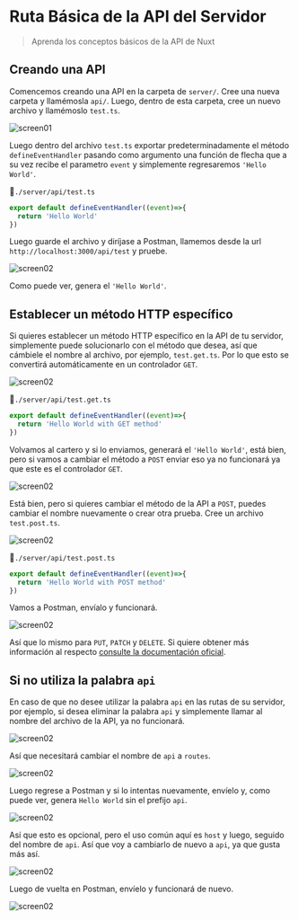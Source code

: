 # Ruta Básica de la API del Servidor

> Aprenda los conceptos básicos de la API de Nuxt

## Creando una API

Comencemos creando una API en la carpeta de `server/`. Cree una nueva carpeta y llamémosla `api/`. Luego, dentro de esta carpeta, cree un nuevo archivo y llamémoslo `test.ts`.

![screen01](./img/screen01.jpg)

Luego dentro del archivo `test.ts` exportar predeterminadamente el método `defineEventHandler` pasando como argumento una función de flecha que a su vez recibe el parametro `event` y simplemente regresaremos `'Hello World'`.

📃`./server/api/test.ts`
```ts
export default defineEventHandler((event)=>{
  return 'Hello World'
})
```

Luego guarde el archivo y diríjase a Postman, llamemos desde la url `http://localhost:3000/api/test` y pruebe.

![screen02](./img/screen02.jpg)

Como puede ver, genera el  `'Hello World'`.

## Establecer un método HTTP específico

Si quieres establecer un método HTTP específico en la API de tu servidor, simplemente puede solucionarlo con el método que desea, así que cámbiele el nombre al archivo, por ejemplo, `test.get.ts`. Por lo que esto se convertirá automáticamente en un controlador `GET`.

![screen02](./img/screen03.jpg)

📃`./server/api/test.get.ts`
```ts
export default defineEventHandler((event)=>{
  return 'Hello World with GET method'
})
```

Volvamos al cartero y si lo enviamos, generará el `'Hello World'`, está bien, pero si vamos a cambiar el método a `POST` enviar eso ya no funcionará ya que este es el controlador `GET`.

![screen02](./img/screen04.jpg)

Está bien, pero si quieres cambiar el método de la API a `POST`, puedes cambiar el nombre nuevamente o crear otra prueba. Cree un archivo `test.post.ts`.

![screen02](./img/screen05.jpg)

📃`./server/api/test.post.ts`
```ts
export default defineEventHandler((event)=>{
  return 'Hello World with POST method'
})
```

Vamos a Postman, envíalo y funcionará.

![screen02](./img/screen06.jpg)


Así que lo mismo para `PUT`, `PATCH` y `DELETE`. Si quiere obtener más información al respecto [consulte la documentación oficial](https://nuxt.com/docs/guide/directory-structure/server#matching-http-method).


## Si no utiliza la palabra `api`

En caso de que no desee utilizar la palabra `api` en las rutas de su servidor, por ejemplo, si desea eliminar la palabra `api` y simplemente
llamar al nombre del archivo de la API, ya no funcionará.

![screen02](./img/screen07.jpg)

Así que necesitará cambiar el nombre de `api` a `routes`.

![screen02](./img/screen08.jpg)


Luego regrese a Postman y si lo intentas nuevamente, envíelo y, como puede ver, genera `Hello World` sin el prefijo `api`.

![screen02](./img/screen09.jpg)

Así que esto es opcional, pero el uso común aquí es `host` y luego, seguido del nombre de `api`. Así que voy a cambiarlo de nuevo a `api`, ya que gusta más así.

![screen02](./img/screen10.jpg)

Luego de vuelta en Postman, envíelo y funcionará de nuevo.

![screen02](./img/screen11.jpg)
